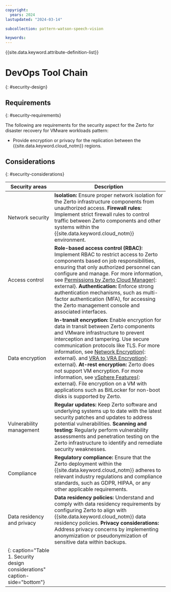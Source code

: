 ```yaml
---
copyright:
  years: 2024
lastupdated: "2024-03-14"

subcollection: pattern-watson-speech-vision

keywords:
---
```

{{site.data.keyword.attribute-definition-list}}

# DevOps Tool Chain

{: #security-design}

## Requirements

{: #security-requirements}

The following are requirements for the security aspect for the Zerto for disaster recovery for VMware workloads pattern:

- Provide encryption or privacy for the replication between the {{site.data.keyword.cloud_notm}} regions.

## Considerations

{: #security-considerations}

| Security areas                                                              | Description                                                                                                                                                                                                                                                                                                                                                                                                                                                                                                                                                                                                                                                                                                                                                                                                                         |
| --------------------------------------------------------------------------- | ----------------------------------------------------------------------------------------------------------------------------------------------------------------------------------------------------------------------------------------------------------------------------------------------------------------------------------------------------------------------------------------------------------------------------------------------------------------------------------------------------------------------------------------------------------------------------------------------------------------------------------------------------------------------------------------------------------------------------------------------------------------------------------------------------------------------------------- |
| Network security                                                            | **Isolation:** Ensure proper network isolation for the Zerto infrastructure components from unauthorized access.  **Firewall rules:** Implement strict firewall rules to control traffic between Zerto components and other systems within the {{site.data.keyword.cloud_notm}} environment.                                                                                                                                                                                                                                                                                                                                                                                                                                                                                                                            |
| Access control                                                              | **Role-based access control (RBAC):** Implement RBAC to restrict access to Zerto components based on job responsibilities, ensuring that only authorized personnel can configure and manage. For more information, see [Permissions by Zerto Cloud Manager](https://help.zerto.com/bundle/Security.Hardening.HTML/page/Permissions_via_Zerto_Cloud_Manager.htm){: external}. **Authentication:** Enforce strong authentication mechanisms, such as multi-factor authentication (MFA), for accessing the Zerto management console and associated interfaces.                                                                                                                                                                                                                                                                |
| Data encryption                                                             | **In-transit encryption:** Enable encryption for data in transit between Zerto components and VMware infrastructure to prevent interception and tampering. Use secure communication protocols like TLS. For more information, see [Network Encryption](https://help.zerto.com/bundle/Security.Hardening.HTML/page/Network_Encryption.htm){: external}. and [VRA to VRA Encryption](https://help.zerto.com/bundle/Security.Hardening.HTML/page/Virtual_Replication_Appliance.htm#vra_to_vra_encryption){: external}. **At-rest encryption:** Zerto does not support VM encryption. For more information, see [vSphere Features](https://help.zerto.com/bundle/Operability.Matrix.HTML/page/VMware_vSphere.htm){: external}. File encryption on a VM with applications such as BitLocker for non-boot disks is supported by Zerto. |
| Vulnerability management                                                    | **Regular updates:** Keep Zerto software and underlying systems up to date with the latest security patches and updates to address potential vulnerabilities. **Scanning and testing:** Regularly perform vulnerability assessments and penetration testing on the Zerto infrastructure to identify and remediate security weaknesses.                                                                                                                                                                                                                                                                                                                                                                                                                                                                                  |
| Compliance                                                                  | **Regulatory compliance:** Ensure that the Zerto deployment within the {{site.data.keyword.cloud_notm}} adheres to relevant industry regulations and compliance standards, such as GDPR, HIPAA, or any other applicable requirements.                                                                                                                                                                                                                                                                                                                                                                                                                                                                                                                                                                                         |
| Data residency and privacy                                                  | **Data residency policies:** Understand and comply with data residency requirements by configuring Zerto to align with {{site.data.keyword.cloud_notm}} data residency policies. **Privacy considerations:** Address privacy concerns by implementing anonymization or pseudonymization of sensitive data within backups.                                                                                                                                                                                                                                                                                                                                                                                                                                                                                               |
| {: caption="Table 1. Security design considerations" caption-side="bottom"} |                                                                                                                                                                                                                                                                                                                                                                                                                                                                                                                                                                                                                                                                                                                                                                                                                                     |
